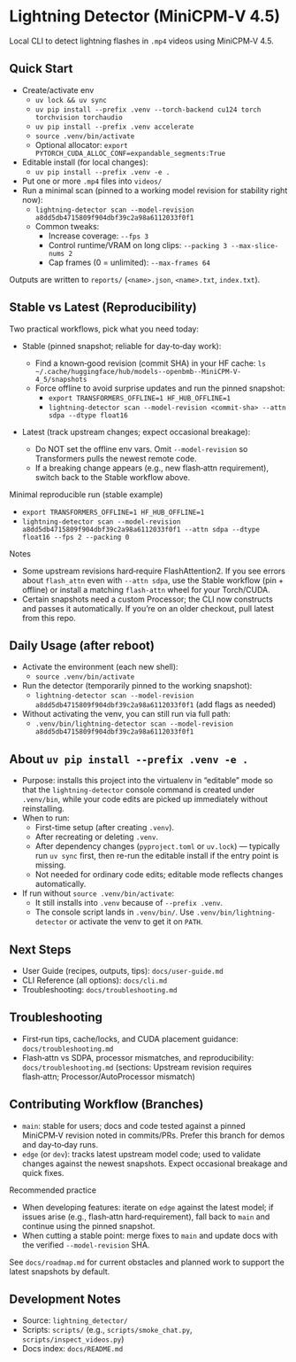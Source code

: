 # Lightning Detector (MiniCPM‑V 4.5)

Local CLI to detect lightning flashes in `.mp4` videos using MiniCPM‑V 4.5.

## Quick Start

- Create/activate env
  - `uv lock && uv sync`
  - `uv pip install --prefix .venv --torch-backend cu124 torch torchvision torchaudio`
  - `uv pip install --prefix .venv accelerate`
  - `source .venv/bin/activate`
  - Optional allocator: `export PYTORCH_CUDA_ALLOC_CONF=expandable_segments:True`
- Editable install (for local changes):
  - `uv pip install --prefix .venv -e .`
- Put one or more `.mp4` files into `videos/`
- Run a minimal scan (pinned to a working model revision for stability right now):
  - `lightning-detector scan --model-revision a8dd5db4715809f904dbf39c2a98a6112033f0f1`
  - Common tweaks:
    - Increase coverage: `--fps 3`
    - Control runtime/VRAM on long clips: `--packing 3 --max-slice-nums 2`
    - Cap frames (0 = unlimited): `--max-frames 64`

Outputs are written to `reports/` (`<name>.json`, `<name>.txt`, `index.txt`).

## Stable vs Latest (Reproducibility)

Two practical workflows, pick what you need today:

- Stable (pinned snapshot; reliable for day‑to‑day work):
  - Find a known‑good revision (commit SHA) in your HF cache: `ls ~/.cache/huggingface/hub/models--openbmb--MiniCPM-V-4_5/snapshots`
  - Force offline to avoid surprise updates and run the pinned snapshot:
    - `export TRANSFORMERS_OFFLINE=1 HF_HUB_OFFLINE=1`
    - `lightning-detector scan --model-revision <commit-sha> --attn sdpa --dtype float16`

- Latest (track upstream changes; expect occasional breakage):
  - Do NOT set the offline env vars. Omit `--model-revision` so Transformers pulls the newest remote code.
  - If a breaking change appears (e.g., new flash‑attn requirement), switch back to the Stable workflow above.

Minimal reproducible run (stable example)

- `export TRANSFORMERS_OFFLINE=1 HF_HUB_OFFLINE=1`
- `lightning-detector scan --model-revision a8dd5db4715809f904dbf39c2a98a6112033f0f1 --attn sdpa --dtype float16 --fps 2 --packing 0`

Notes

- Some upstream revisions hard‑require FlashAttention2. If you see errors about `flash_attn` even with `--attn sdpa`, use the Stable workflow (pin + offline) or install a matching `flash-attn` wheel for your Torch/CUDA.
- Certain snapshots need a custom Processor; the CLI now constructs and passes it automatically. If you’re on an older checkout, pull latest from this repo.

## Daily Usage (after reboot)

- Activate the environment (each new shell):
  - `source .venv/bin/activate`
- Run the detector (temporarily pinned to the working snapshot):
  - `lightning-detector scan --model-revision a8dd5db4715809f904dbf39c2a98a6112033f0f1` (add flags as needed)
- Without activating the venv, you can still run via full path:
  - `.venv/bin/lightning-detector scan --model-revision a8dd5db4715809f904dbf39c2a98a6112033f0f1`

## About `uv pip install --prefix .venv -e .`

- Purpose: installs this project into the virtualenv in “editable” mode so that the `lightning-detector` console command is created under `.venv/bin`, while your code edits are picked up immediately without reinstalling.
- When to run:
  - First-time setup (after creating `.venv`).
  - After recreating or deleting `.venv`.
  - After dependency changes (`pyproject.toml` or `uv.lock`) — typically run `uv sync` first, then re-run the editable install if the entry point is missing.
  - Not needed for ordinary code edits; editable mode reflects changes automatically.
- If run without `source .venv/bin/activate`:
  - It still installs into `.venv` because of `--prefix .venv`.
  - The console script lands in `.venv/bin/`. Use `.venv/bin/lightning-detector` or activate the venv to get it on `PATH`.

## Next Steps

- User Guide (recipes, outputs, tips): `docs/user-guide.md`
- CLI Reference (all options): `docs/cli.md`
- Troubleshooting: `docs/troubleshooting.md`

## Troubleshooting

- First‑run tips, cache/locks, and CUDA placement guidance: `docs/troubleshooting.md`
- Flash‑attn vs SDPA, processor mismatches, and reproducibility: `docs/troubleshooting.md` (sections: Upstream revision requires flash‑attn; Processor/AutoProcessor mismatch)

## Contributing Workflow (Branches)

- `main`: stable for users; docs and code tested against a pinned MiniCPM‑V revision noted in commits/PRs. Prefer this branch for demos and day‑to‑day runs.
- `edge` (or `dev`): tracks latest upstream model code; used to validate changes against the newest snapshots. Expect occasional breakage and quick fixes.

Recommended practice

- When developing features: iterate on `edge` against the latest model; if issues arise (e.g., flash‑attn hard‑requirement), fall back to `main` and continue using the pinned snapshot.
- When cutting a stable point: merge fixes to `main` and update docs with the verified `--model-revision` SHA.

See `docs/roadmap.md` for current obstacles and planned work to support the latest snapshots by default.

## Development Notes

- Source: `lightning_detector/`
- Scripts: `scripts/` (e.g., `scripts/smoke_chat.py`, `scripts/inspect_videos.py`)
- Docs index: `docs/README.md`
